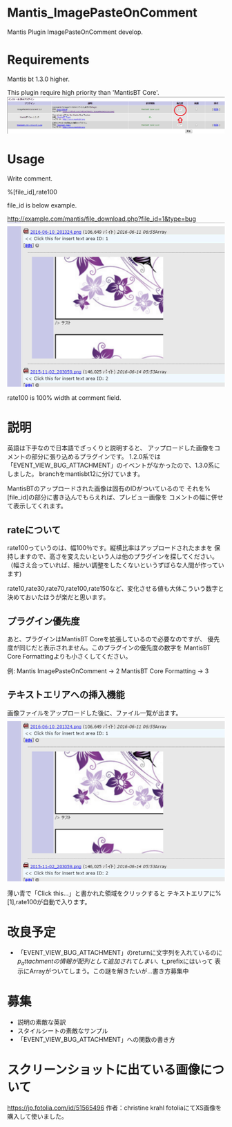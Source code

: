 # Mantis_ImagePasteOnComment
Mantis Plugin ImagePasteOnComment develop.

# Requirements
Mantis bt 1.3.0 higher.

This plugin require high priority than 'MantisBT Core'.
![priority](Screenshots/ImagePasteOnComment.sc01.png)

# Usage
Write comment.

%[file_id],rate100

file_id is below example.

http://example.com/mantis/file_download.php?file_id=1&type=bug
![file id](Screenshots/ImagePasteOnComment.sc02.png)

rate100 is 100% width at comment field.

# 説明
英語は下手なので日本語でざっくりと説明すると、
アップロードした画像をコメントの部分に張り込めるプラグインです。
1.2.0系では「EVENT_VIEW_BUG_ATTACHMENT」のイベントがなかったので、1.3.0系にしました。
branchをmantisbt12に分けています。

MantisBTのアップロードされた画像は固有のIDがついているので
それを%[file_id]の部分に書き込んでもらえれば、プレビュー画像を
コメントの幅に併せて表示してくれます。

## rateについて
rate100っていうのは、幅100％です。縦横比率はアップロードされたままを
保持しますので、高さを変えたいという人は他のプラグインを探してください。
（幅さえ合っていれば、細かい調整をしたくないというずぼらな人間が作っています)

rate10,rate30,rate70,rate100,rate150など、変化させる値も大体こういう数字と
決めておいたほうが楽だと思います。

## プラグイン優先度
あと、プラグインはMantisBT Coreを拡張しているので必要なのですが、
優先度が同じだと表示されません。このプラグインの優先度の数字を
MantisBT Core Formattingよりも小さくしてください。

例:
  Mantis ImagePasteOnComment  -> 2
  MantisBT Core Formatting    -> 3

## テキストエリアへの挿入機能
画像ファイルをアップロードした後に、ファイル一覧が出ます。
![file id](Screenshots/ImagePasteOnComment.sc02.png)

薄い青で「Click this...」と書かれた領域をクリックすると
テキストエリアに%[1],rate100が自動で入ります。

# 改良予定
- 「EVENT_VIEW_BUG_ATTACHMENT」のreturnに文字列を入れているのに
 $p_attachmentの情報が配列として追加されてしまい、$t_prefixにはいって
 表示にArrayがついてしまう。この謎を解きたいが…書き方募集中

# 募集
- 説明の素敵な英訳
- スタイルシートの素敵なサンプル
- 「EVENT_VIEW_BUG_ATTACHMENT」への関数の書き方

# スクリーンショットに出ている画像について
https://jp.fotolia.com/id/51565496
作者：christine krahl
fotoliaにてXS画像を購入して使いました。
